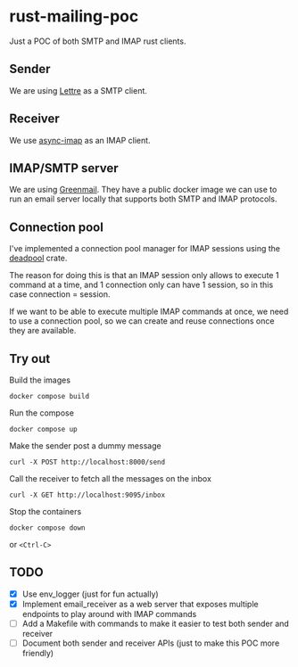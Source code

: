 # rust-mailing-poc

Just a POC of both SMTP and IMAP rust clients.

## Sender

We are using [Lettre](https://github.com/lettre/lettre) as a SMTP client.

## Receiver 

We use [async-imap](https://github.com/async-email/async-imap) as an IMAP client.

## IMAP/SMTP server

We are using [Greenmail](https://greenmail-mail-test.github.io/greenmail/).
They have a public docker image we can use to run an email server locally that supports both SMTP and IMAP protocols.

## Connection pool

I've implemented a connection pool manager for IMAP sessions using the [deadpool]() crate.

The reason for doing this is that an IMAP session only allows to execute 1 command at a time, and 1 connection only can have 1 session, so in this case connection = session. 

If we want to be able to execute multiple IMAP commands at once, we need to use a connection pool, so we can create and reuse connections once they are available.

## Try out

Build the images 

```
docker compose build
```

Run the compose 

```
docker compose up
```

Make the sender post a dummy message 

```
curl -X POST http://localhost:8000/send
```

Call the receiver to fetch all the messages on the inbox

```
curl -X GET http://localhost:9095/inbox
```


Stop the containers 

```
docker compose down
```

or `<Ctrl-C>`

## TODO

- [X] Use env_logger (just for fun actually)
- [X] Implement email_receiver as a web server that exposes multiple endpoints to play around with IMAP commands
- [ ] Add a Makefile with commands to make it easier to test both sender and receiver
- [ ] Document both sender and receiver APIs (just to make this POC more friendly)
